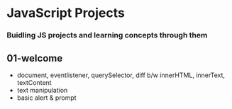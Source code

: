 # JavaScript Projects

### Buidling JS projects and learning concepts through them

## 01-welcome
* document, eventlistener, querySelector, diff b/w innerHTML, innerText, textContent
* text manipulation
* basic alert & prompt
